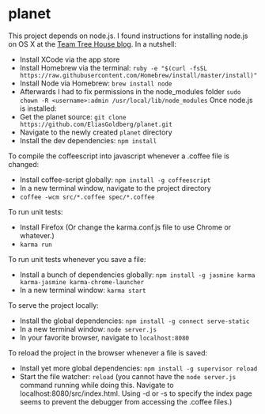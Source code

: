 planet
=====

This project depends on node.js.  I found instructions for installing node.js on OS X at the [Team Tree House blog](http://blog.teamtreehouse.com/install-node-js-npm-mac).  In a nutshell:
- Install XCode via the app store
- Install Homebrew via the terminal: `ruby -e "$(curl -fsSL https://raw.githubusercontent.com/Homebrew/install/master/install)"`
- Install Node via Homebrew: `brew install node`
- Afterwards I had to fix permissions in the node_modules folder `sudo chown -R <username>:admin /usr/local/lib/node_modules`
Once node.js is installed:
- Get the planet source: `git clone https://github.com/EliasGoldberg/planet.git`
- Navigate to the newly created `planet` directory
- Install the dev dependencies: `npm install`

To compile the coffeescript into javascript whenever a .coffee file is changed:
- Install coffee-script globally: `npm install -g coffeescript`
- In a new terminal window, navigate to the project directory
- `coffee -wcm src/*.coffee spec/*.coffee`

To run unit tests:
- Install Firefox (Or change the karma.conf.js file to use Chrome or whatever.)
- `karma run`

To run unit tests whenever you save a file:
- Install a bunch of dependencies globally: `npm install -g jasmine karma karma-jasmine karma-chrome-launcher`
- In a new terminal window: `karma start`

To serve the project locally:
- Install the global dependencies: `npm install -g connect serve-static`
- In a new terminal window: `node server.js`
- In your favorite browser, navigate to `localhost:8080`

To reload the project in the browser whenever a file is saved:
- Install yet more global dependencies: `npm install -g supervisor reload`
- Start the file watcher: `reload` (you cannot have the `node server.js` command running while doing this.  Navigate to localhost:8080/src/index.html.  Using -d or -s to specify the index page seems to prevent the debugger from accessing the .coffee files.)